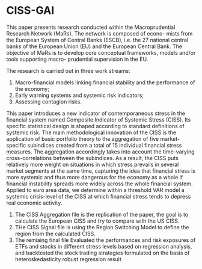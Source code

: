 # CISS-GAI

This paper presents research conducted within the Macroprudential Research Network (MaRs). The network is composed of econo- mists from the European System of Central Banks (ESCB), i.e. the 27 national central banks of the European Union (EU) and the European Central Bank. The objective of MaRs is to develop core conceptual frameworks, models and/or tools supporting macro- prudential supervision in the EU.

The research is carried out in three work streams: 
1) Macro-financial models linking financial stability and the performance of the economy; 
2) Early warning systems and systemic risk indicators;
3) Assessing contagion risks.

This paper introduces a new indicator of contemporaneous stress in the financial system named Composite Indicator of Systemic Stress (CISS). Its specific statistical design is shaped according to standard definitions of systemic risk. The main methodological innovation of the CISS is the application of basic portfolio theory to the aggregation of five market-specific subindices created from a total of 15 individual financial stress measures. The aggregation accordingly takes into account the time-varying cross-correlations between the subindices. As a result, the CISS puts relatively more weight on situations in which stress prevails in several market segments at the same time, capturing the idea that financial stress is more systemic and thus more dangerous for the economy as a whole if financial instability spreads more widely across the whole financial system. Applied to euro area data, we determine within a threshold VAR model a systemic crisis-level of the CISS at which financial stress tends to depress real economic activity.

1. The CISS Aggregation file is the replication of the paper, the goal is to calculate the European CISS and try to compare with the US CISS.
2. THe CISS Signal file is using the Region Switching Model to define the region from the calculated CISS.
3. The remiaing final file Evaluated the performances and risk exposures of ETFs and stocks in different stress levels based on regression analysis, and backtested the stock trading strategies formulated on the basis of heteroskedasticity robust regression result 

